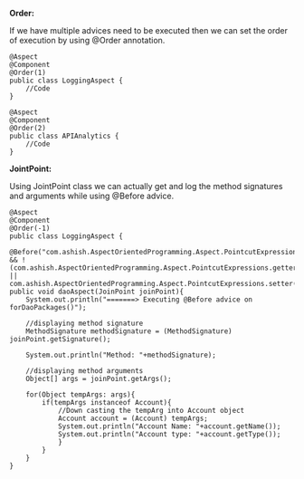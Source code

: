**Order:**

If we have multiple advices need to be executed then we can set the order of execution by using @Order annotation.

    @Aspect
    @Component
    @Order(1)
    public class LoggingAspect {
        //Code
    }

    @Aspect
    @Component
    @Order(2)
    public class APIAnalytics {
        //Code
    }

**JointPoint:**

Using JointPoint class we can actually get and log the method signatures and arguments while using @Before advice.

    @Aspect
    @Component
    @Order(-1)
    public class LoggingAspect {

    @Before("com.ashish.AspectOrientedProgramming.Aspect.PointcutExpressions.forDaoPackages() && !(com.ashish.AspectOrientedProgramming.Aspect.PointcutExpressions.getter() || com.ashish.AspectOrientedProgramming.Aspect.PointcutExpressions.setter())")
    public void daoAspect(JoinPoint joinPoint){
        System.out.println("=======> Executing @Before advice on forDaoPackages()");

        //displaying method signature
        MethodSignature methodSignature = (MethodSignature) joinPoint.getSignature();

        System.out.println("Method: "+methodSignature);

        //displaying method arguments
        Object[] args = joinPoint.getArgs();

        for(Object tempArgs: args){
            if(tempArgs instanceof Account){
                //Down casting the tempArg into Account object
                Account account = (Account) tempArgs;
                System.out.println("Account Name: "+account.getName());
                System.out.println("Account type: "+account.getType());
                }
            }
        }
    }
